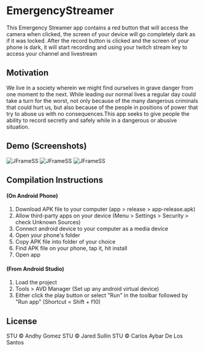 # EmergencyStreamer
This Emergency Streamer app contains a red button that will access the camera when clicked, the screen of your device will go completely dark as if it was locked. After the record button is clicked and the screen of your phone is dark, it will start recording and using your twitch stream key to access your channel and livestream
 
## Motivation
We live in a society wherein we might find ourselves in grave danger from one moment to the next. While leading our normal lives a regular day could take a turn for the worst, not only because of the many dangerous criminals that could hurt us, but also because of the people in positions of power that try to abuse us with no consequences.This app seeks to give people the ability to record secretly and safely while in a dangerous or abusive situation. 

## Demo (Screenshots)
![JFrameSS](https://user-images.githubusercontent.com/47075449/94381708-3fff6380-0108-11eb-9c0f-8e741fdd6254.PNG)
![JFrameSS](https://user-images.githubusercontent.com/47075449/94381715-442b8100-0108-11eb-864e-66ca1a1d3590.PNG)
![JFrameSS](https://user-images.githubusercontent.com/47075449/94381768-691ff400-0108-11eb-8bb8-25cd971274ca.PNG)

## Compilation Instructions

#### **(On Android Phone)**
1. Download APK file to your computer (app > release > app-release.apk)
2. Allow third-party apps on your device (Menu > Settings > Security > check Unknown Sources)
3. Connect android device to your computer as a media device
4. Open your phone's folder
5. Copy APK file into folder of your choice
6. Find APK file on your phone, tap it, hit install
7. Open app

#### **(From Android Studio)**
1. Load the project
2. Tools > AVD Manager (Set up any android virtual device)
3. Either click the play button or select "Run" in the toolbar followed by "Run app" (Shortcut = Shift + f10)

## License
STU © Andhy Gomez
STU © Jared Sullin
STU © Carlos Aybar De Los Santos
